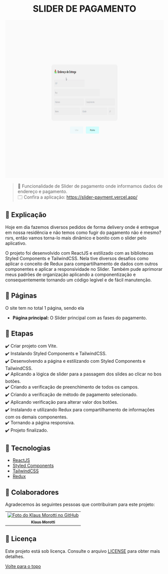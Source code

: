 <h1 align="center">SLIDER DE PAGAMENTO</h1>

<img src="src/assets/gif-slider-payment.gif" alt="Video Projeto" width="100%" height="500">

> 🔎 Funcionalidade de Slider de pagamento onde informamos dados de endereço e pagamento. <br>
🗔 Confira a aplicação: https://slider-payment.vercel.app/ <br>

## 📄 Explicação
Hoje em dia fazemos diversos pedidos de forma delivery onde é entregue em nossa residência e não temos como fugir do pagamento não é mesmo? rsrs, então vamos torna-lo mais dinâmico e bonito com o slider pelo aplicativo.

O projeto foi desenvolvido com ReactJS e estilizado com as bibliotecas Styled Components e TailwindCSS.
Nela tive diversos desafios como aplicar o conceito de Redux para compartilhamento de dados com outros componentes e aplicar a responsividade no Slider.
Também pude aprimorar meus padrões de organização aplicando a componentização e consequentemente tornando um código legível e de fácil manutenção.

## 📁 Páginas

O site tem no total 1 página, sendo ela

- **Página principal:** O Slider principal com as fases do pagamento.


## 🎯 Etapas 

:heavy_check_mark: Criar projeto com Vite. <br>
:heavy_check_mark: Instalando Styled Components e TailwindCSS. <br>
:heavy_check_mark: Desenvolvendo a página e estilizando com Styled Components e TailwindCSS. <br>
:heavy_check_mark: Aplicando a lógica de slider para a passagem dos slides ao clicar no bos botões. <br>
:heavy_check_mark: Criando a verificação de preenchimento de todos os campos. <br>
:heavy_check_mark: Criando a verificação de método de pagamento selecionado. <br>
:heavy_check_mark: Aplicando verificação para alterar valor dos botões. <br>
:heavy_check_mark: Instalando e utilizando Redux para compartilhamento de informações com os demais componentes. <br>
:heavy_check_mark: Tornando a página responsiva. <br>
:heavy_check_mark: Projeto finalizado. <br>

## 🚀 Tecnologias 

- [ReactJS](https://pt-br.reactjs.org/)
- [Styled Components](https://styled-components.com/)
- [TailwindCSS](https://tailwindcss.com/)
- [Redux](https://redux.js.org/)

## 🤝 Colaboradores

Agradecemos às seguintes pessoas que contribuíram para este projeto:

<table>
  <tr>
    <td align="center">
      <a href="#">
        <img src="https://avatars.githubusercontent.com/u/84789400?v=4" width="160px;" alt="Foto do Klaus Morotti no GitHub"/><br>
        <sub>
          <b>Klaus Morotti</b>
        </sub>
      </a>
    </td>
  </tr>
</table>

## 📝 Licença

Este projeto está sob licença. Consulte o arquivo <a href="https://github.com/klausmorotti/slider-payment/blob/master/LICENSE">LICENSE</a> para obter mais detalhes.


<a href="#top">Volte para o topo</a>
